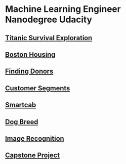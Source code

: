 # Machine Learning Engineer Nanodegree Udacity

## [Titanic Survival Exploration](https://github.com/DoDuy/titanic_survival_exploration)

## [Boston Housing](https://github.com/DoDuy/boston_housing)

## [Finding Donors](https://github.com/DoDuy/finding_donors)

## [Customer Segments](https://github.com/DoDuy/customer_segments)

## [Smartcab](https://github.com/DoDuy/smartcab)

## [Dog Breed](https://github.com/DoDuy/dog_breed)

## [Image Recognition](https://github.com/DoDuy/image_recognition)

## [Capstone Project](https://github.com/DoDuy/lung_diseases_classifier)
